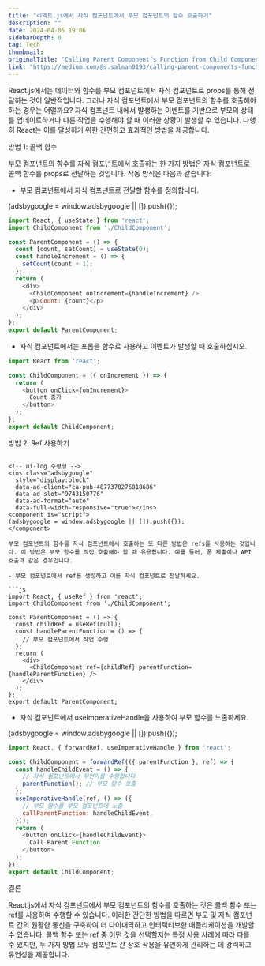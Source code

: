 ```yaml
---
title: "리액트.js에서 자식 컴포넌트에서 부모 컴포넌트의 함수 호출하기"
description: ""
date: 2024-04-05 19:06
sidebarDepth: 0
tag: Tech
thumbnail: 
originalTitle: "Calling Parent Component’s Function from Child Component in React.js"
link: "https://medium.com/@s.salman0193/calling-parent-components-function-from-child-component-in-react-js-e2d550ccd66b"
---
```



React.js에서는 데이터와 함수를 부모 컴포넌트에서 자식 컴포넌트로 props를 통해 전달하는 것이 일반적입니다. 그러나 자식 컴포넌트에서 부모 컴포넌트의 함수를 호출해야 하는 경우는 어떨까요? 자식 컴포넌트 내에서 발생하는 이벤트를 기반으로 부모의 상태를 업데이트하거나 다른 작업을 수행해야 할 때 이러한 상황이 발생할 수 있습니다. 다행히 React는 이를 달성하기 위한 간편하고 효과적인 방법을 제공합니다.

방법 1: 콜백 함수

부모 컴포넌트의 함수를 자식 컴포넌트에서 호출하는 한 가지 방법은 자식 컴포넌트로 콜백 함수를 props로 전달하는 것입니다. 작동 방식은 다음과 같습니다:

- 부모 컴포넌트에서 자식 컴포넌트로 전달할 함수를 정의합니다.

<!-- ui-log 수평형 -->
<ins class="adsbygoogle"
  style="display:block"
  data-ad-client="ca-pub-4877378276818686"
  data-ad-slot="9743150776"
  data-ad-format="auto"
  data-full-width-responsive="true"></ins>
<component is="script">
(adsbygoogle = window.adsbygoogle || []).push({});
</component>

```js
import React, { useState } from 'react';
import ChildComponent from './ChildComponent';

const ParentComponent = () => {
  const [count, setCount] = useState(0);
  const handleIncrement = () => {
    setCount(count + 1);
  };
  return (
    <div>
      <ChildComponent onIncrement={handleIncrement} />
      <p>Count: {count}</p>
    </div>
  );
};
export default ParentComponent;
```

- 자식 컴포넌트에서는 프롭을 함수로 사용하고 이벤트가 발생할 때 호출하십시오.

```js
import React from 'react';

const ChildComponent = ({ onIncrement }) => {
  return (
    <button onClick={onIncrement}>
      Count 증가
    </button>
  );
};
export default ChildComponent;
```

방법 2: Ref 사용하기
```

<!-- ui-log 수평형 -->
<ins class="adsbygoogle"
  style="display:block"
  data-ad-client="ca-pub-4877378276818686"
  data-ad-slot="9743150776"
  data-ad-format="auto"
  data-full-width-responsive="true"></ins>
<component is="script">
(adsbygoogle = window.adsbygoogle || []).push({});
</component>

부모 컴포넌트의 함수를 자식 컴포넌트에서 호출하는 또 다른 방법은 refs를 사용하는 것입니다. 이 방법은 부모 함수를 직접 호출해야 할 때 유용합니다. 예를 들어, 폼 제출이나 API 호출과 같은 경우입니다.

- 부모 컴포넌트에서 ref를 생성하고 이를 자식 컴포넌트로 전달하세요.

```js
import React, { useRef } from 'react';
import ChildComponent from './ChildComponent';

const ParentComponent = () => {
  const childRef = useRef(null);
  const handleParentFunction = () => {
    // 부모 컴포넌트에서 작업 수행
  };
  return (
    <div>
      <ChildComponent ref={childRef} parentFunction={handleParentFunction} />
    </div>
  );
};
export default ParentComponent;
```

- 자식 컴포넌트에서 useImperativeHandle을 사용하여 부모 함수를 노출하세요.

<!-- ui-log 수평형 -->
<ins class="adsbygoogle"
  style="display:block"
  data-ad-client="ca-pub-4877378276818686"
  data-ad-slot="9743150776"
  data-ad-format="auto"
  data-full-width-responsive="true"></ins>
<component is="script">
(adsbygoogle = window.adsbygoogle || []).push({});
</component>

```js
import React, { forwardRef, useImperativeHandle } from 'react';

const ChildComponent = forwardRef(({ parentFunction }, ref) => {
  const handleChildEvent = () => {
    // 자식 컴포넌트에서 무언가를 수행합니다
    parentFunction(); // 부모 함수 호출
  };
  useImperativeHandle(ref, () => ({
    // 부모 함수를 부모 컴포넌트에 노출
    callParentFunction: handleChildEvent,
  }));
  return (
    <button onClick={handleChildEvent}>
      Call Parent Function
    </button>
  );
});
export default ChildComponent;
```

결론

React.js에서 자식 컴포넌트에서 부모 컴포넌트의 함수를 호출하는 것은 콜백 함수 또는 ref를 사용하여 수행할 수 있습니다. 이러한 간단한 방법을 따르면 부모 및 자식 컴포넌트 간의 원활한 통신을 구축하여 더 다이내믹하고 인터랙티브한 애플리케이션을 개발할 수 있습니다. 콜백 함수 또는 ref 중 어떤 것을 선택할지는 특정 사용 사례에 따라 다를 수 있지만, 두 가지 방법 모두 컴포넌트 간 상호 작용을 유연하게 관리하는 데 강력하고 유연성을 제공합니다.
```